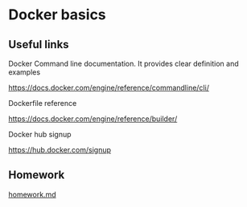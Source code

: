 # Docker basics

## Useful links

Docker Command line documentation. It provides clear definition and examples

https://docs.docker.com/engine/reference/commandline/cli/

Dockerfile reference

https://docs.docker.com/engine/reference/builder/

Docker hub signup

https://hub.docker.com/signup

## Homework

[homework.md](./homework.md)
